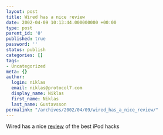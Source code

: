```yaml
---
layout: post
title: Wired has a nice review
date: 2002-04-09 10:13:44.000000000 +00:00
type: post
parent_id: '0'
published: true
password: ''
status: publish
categories: []
tags:
- Uncategorized
meta: {}
author:
  login: niklas
  email: niklas@protocol7.com
  display_name: Niklas
  first_name: Niklas
  last_name: Gustavsson
permalink: "/archives/2002/04/09/wired_has_a_nice_review/"
---
```

Wired has a nice [review](http://www.wired.com/news/mac/0,2125,51586,00.html) of the best iPod hacks

